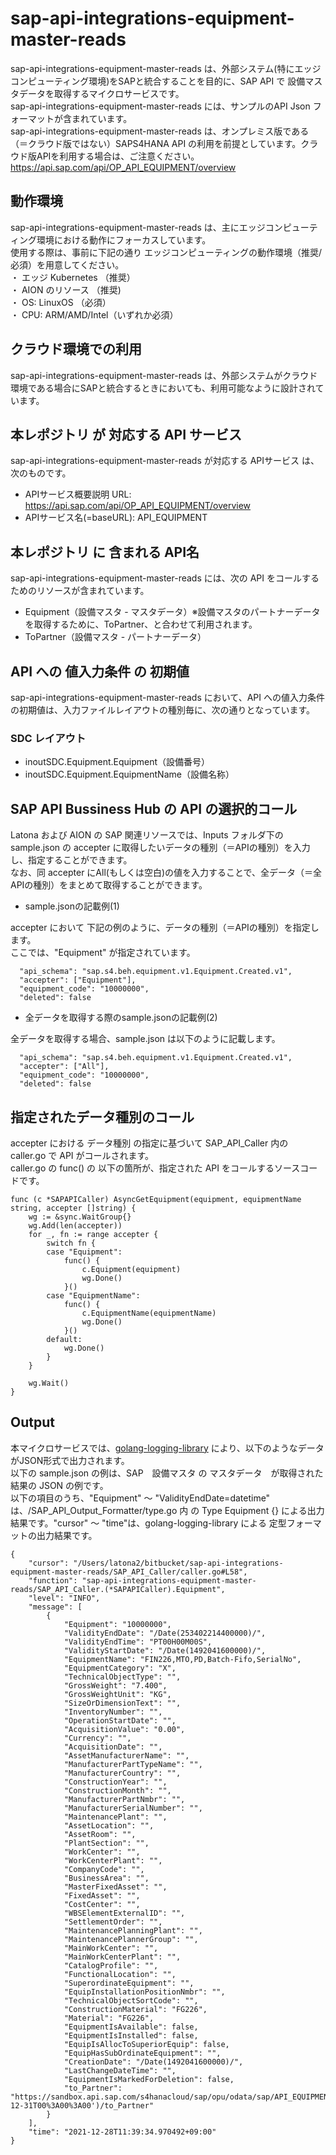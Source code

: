 # sap-api-integrations-equipment-master-reads  
sap-api-integrations-equipment-master-reads は、外部システム(特にエッジコンピューティング環境)をSAPと統合することを目的に、SAP API で 設備マスタデータを取得するマイクロサービスです。  
sap-api-integrations-equipment-master-reads には、サンプルのAPI Json フォーマットが含まれています。  
sap-api-integrations-equipment-master-reads は、オンプレミス版である（＝クラウド版ではない）SAPS4HANA API の利用を前提としています。クラウド版APIを利用する場合は、ご注意ください。  
https://api.sap.com/api/OP_API_EQUIPMENT/overview  

## 動作環境
sap-api-integrations-equipment-master-reads は、主にエッジコンピューティング環境における動作にフォーカスしています。   
使用する際は、事前に下記の通り エッジコンピューティングの動作環境（推奨/必須）を用意してください。   
・ エッジ Kubernetes （推奨）    
・ AION のリソース （推奨)    
・ OS: LinuxOS （必須）    
・ CPU: ARM/AMD/Intel（いずれか必須） 

## クラウド環境での利用  
sap-api-integrations-equipment-master-reads は、外部システムがクラウド環境である場合にSAPと統合するときにおいても、利用可能なように設計されています。  

## 本レポジトリ が 対応する API サービス
sap-api-integrations-equipment-master-reads が対応する APIサービス は、次のものです。

* APIサービス概要説明 URL: https://api.sap.com/api/OP_API_EQUIPMENT/overview  
* APIサービス名(=baseURL): API_EQUIPMENT

## 本レポジトリ に 含まれる API名
sap-api-integrations-equipment-master-reads には、次の API をコールするためのリソースが含まれています。  

* Equipment（設備マスタ - マスタデータ）※設備マスタのパートナーデータを取得するために、ToPartner、と合わせて利用されます。
* ToPartner（設備マスタ - パートナーデータ）

## API への 値入力条件 の 初期値
sap-api-integrations-equipment-master-reads において、API への値入力条件の初期値は、入力ファイルレイアウトの種別毎に、次の通りとなっています。  

### SDC レイアウト

* inoutSDC.Equipment.Equipment（設備番号）
* inoutSDC.Equipment.EquipmentName（設備名称）

## SAP API Bussiness Hub の API の選択的コール

Latona および AION の SAP 関連リソースでは、Inputs フォルダ下の sample.json の accepter に取得したいデータの種別（＝APIの種別）を入力し、指定することができます。  
なお、同 accepter にAll(もしくは空白)の値を入力することで、全データ（＝全APIの種別）をまとめて取得することができます。  

* sample.jsonの記載例(1)  

accepter において 下記の例のように、データの種別（＝APIの種別）を指定します。  
ここでは、"Equipment" が指定されています。    
  
```
  "api_schema": "sap.s4.beh.equipment.v1.Equipment.Created.v1",
  "accepter": ["Equipment"],
  "equipment_code": "10000000",
  "deleted": false
```
  
* 全データを取得する際のsample.jsonの記載例(2)  

全データを取得する場合、sample.json は以下のように記載します。  

```
  "api_schema": "sap.s4.beh.equipment.v1.Equipment.Created.v1",
  "accepter": ["All"],
  "equipment_code": "10000000",
  "deleted": false
```

## 指定されたデータ種別のコール

accepter における データ種別 の指定に基づいて SAP_API_Caller 内の caller.go で API がコールされます。  
caller.go の func() の 以下の箇所が、指定された API をコールするソースコードです。  

```
func (c *SAPAPICaller) AsyncGetEquipment(equipment, equipmentName string, accepter []string) {
	wg := &sync.WaitGroup{}
	wg.Add(len(accepter))
	for _, fn := range accepter {
		switch fn {
		case "Equipment":
			func() {
				c.Equipment(equipment)
				wg.Done()
			}()
		case "EquipmentName":
			func() {
				c.EquipmentName(equipmentName)
				wg.Done()
			}()
		default:
			wg.Done()
		}
	}

	wg.Wait()
}
```

## Output  
本マイクロサービスでは、[golang-logging-library](https://github.com/latonaio/golang-logging-library) により、以下のようなデータがJSON形式で出力されます。  
以下の sample.json の例は、SAP　設備マスタ の マスタデータ　が取得された結果の JSON の例です。  
以下の項目のうち、"Equipment" ～ "ValidityEndDate=datetime" は、/SAP_API_Output_Formatter/type.go 内 の Type Equipment {} による出力結果です。"cursor" ～ "time"は、golang-logging-library による 定型フォーマットの出力結果です。  

```
{
	"cursor": "/Users/latona2/bitbucket/sap-api-integrations-equipment-master-reads/SAP_API_Caller/caller.go#L58",
	"function": "sap-api-integrations-equipment-master-reads/SAP_API_Caller.(*SAPAPICaller).Equipment",
	"level": "INFO",
	"message": [
		{
			"Equipment": "10000000",
			"ValidityEndDate": "/Date(253402214400000)/",
			"ValidityEndTime": "PT00H00M00S",
			"ValidityStartDate": "/Date(1492041600000)/",
			"EquipmentName": "FIN226,MTO,PD,Batch-Fifo,SerialNo",
			"EquipmentCategory": "X",
			"TechnicalObjectType": "",
			"GrossWeight": "7.400",
			"GrossWeightUnit": "KG",
			"SizeOrDimensionText": "",
			"InventoryNumber": "",
			"OperationStartDate": "",
			"AcquisitionValue": "0.00",
			"Currency": "",
			"AcquisitionDate": "",
			"AssetManufacturerName": "",
			"ManufacturerPartTypeName": "",
			"ManufacturerCountry": "",
			"ConstructionYear": "",
			"ConstructionMonth": "",
			"ManufacturerPartNmbr": "",
			"ManufacturerSerialNumber": "",
			"MaintenancePlant": "",
			"AssetLocation": "",
			"AssetRoom": "",
			"PlantSection": "",
			"WorkCenter": "",
			"WorkCenterPlant": "",
			"CompanyCode": "",
			"BusinessArea": "",
			"MasterFixedAsset": "",
			"FixedAsset": "",
			"CostCenter": "",
			"WBSElementExternalID": "",
			"SettlementOrder": "",
			"MaintenancePlanningPlant": "",
			"MaintenancePlannerGroup": "",
			"MainWorkCenter": "",
			"MainWorkCenterPlant": "",
			"CatalogProfile": "",
			"FunctionalLocation": "",
			"SuperordinateEquipment": "",
			"EquipInstallationPositionNmbr": "",
			"TechnicalObjectSortCode": "",
			"ConstructionMaterial": "FG226",
			"Material": "FG226",
			"EquipmentIsAvailable": false,
			"EquipmentIsInstalled": false,
			"EquipIsAllocToSuperiorEquip": false,
			"EquipHasSubOrdinateEquipment": "",
			"CreationDate": "/Date(1492041600000)/",
			"LastChangeDateTime": "",
			"EquipmentIsMarkedForDeletion": false,
			"to_Partner": "https://sandbox.api.sap.com/s4hanacloud/sap/opu/odata/sap/API_EQUIPMENT/Equipment(Equipment='10000000',ValidityEndDate=datetime'9999-12-31T00%3A00%3A00')/to_Partner"
		}
	],
	"time": "2021-12-28T11:39:34.970492+09:00"
}

```
